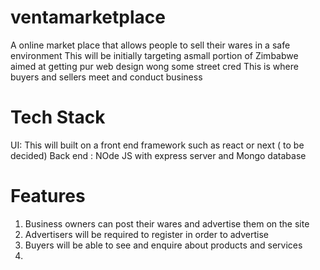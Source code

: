# ventamarketplace
A online market place that allows people to sell their wares in a safe environment
This will be initially targeting asmall portion of Zimbabwe aimed at getting pur web design wong some street cred
This is where buyers and sellers meet and conduct business

# Tech Stack
UI: This will built on a front end framework such as react or next ( to be decided)
Back end : NOde JS with express server and Mongo database

# Features
1. Business owners can post their wares and advertise them on the site
2. Advertisers will be required to register in order to advertise 
3. Buyers will be able to see and enquire about products and services
4. 


